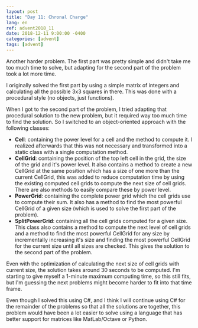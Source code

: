 ```yaml
---
layout: post
title: "Day 11: Chronal Charge"
lang: en
ref: advent2018_11
date: 2018-12-11 9:00:00 -0400
categories: [advent]
tags: [advent]
---
```

Another harder problem. The first part was pretty simple and didn't take me too much time to solve, but adapting for the second part of the problem took a lot more time.

I originally solved the first part by using a simple matrix of integers and calculating all the possible 3x3 squares in there. This was done with a procedural style (no objects, just functions).

When I got to the second part of the problem, I tried adapting that procedural solution to the new problem, but it required way too much time to find the solution. So I switched to an object-oriented approach with the following classes:
- **Cell**: containing the power level for a cell and the method to compute it. I realized afterwards that this was not necessary and transformed into a static class with a single computation method.
- **CellGrid**: containing the position of the top left cell in the grid, the size of the grid and it's power level. It also contains a method to create a new CellGrid at the same position which has a size of one more than the current CellGrid, this was added to reduce computation time by using the existing computed cell grids to compute the next size of cell grids. There are also methods to easily compare these by power level.
- **PowerGrid**: containing the complete power grid which the cell grids use to compute their sum. It also has a method to find the most powerful CellGrid of a given size (which is used to solve the first part of the problem).
- **SplitPowerGrid**: containing all the cell grids computed for a given size. This class also contains a method to compute the next level of cell grids and a method to find the most powerful CellGrid for any size by incrementally increasing it's size and finding the most powerful CellGrid for the current size until all sizes are checked. This gives the solution to the second part of the problem.

Even with the optimization of calculating the next size of cell grids with current size, the solution takes around 30 seconds to be computed. I'm starting to give myself a 1-minute maximum computing time, so this still fits, but I'm guessing the next problems might become harder to fit into that time frame.

Even though I solved this using C#, and I think I will continue using C# for the remainder of the problems so that all the solutions are together, this problem would have been a lot easier to solve using a language that has better support for matrices like MatLab/Octave or Python.
